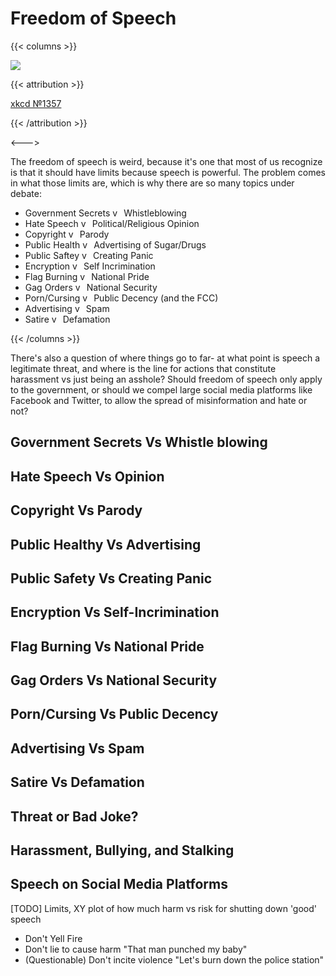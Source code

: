 # Freedom of Speech

<script>document.getElementById("freedomMenu").open = true;</script>

{{< columns >}}

![](https://imgs.xkcd.com/comics/free_speech.png)

{{< attribution >}}

[xkcd №1357](https://xkcd.com/1357/)

{{< /attribution >}}

<--->

The freedom of speech is weird, because it's one that most of us recognize is that it should have limits because speech is powerful. The problem comes in what those limits are, which is why there are so many topics under debate:

* Government Secrets <img src="/common/vs.webp" alt="vs" style="height:1em;" /> Whistleblowing
* Hate Speech <img src="/common/vs.webp" alt="vs" style="height:1em;" /> Political/Religious Opinion
* Copyright <img src="/common/vs.webp" alt="vs" style="height:1em;" /> Parody
* Public Health <img src="/common/vs.webp" alt="vs" style="height:1em;" /> Advertising of Sugar/Drugs
* Public Saftey <img src="/common/vs.webp" alt="vs" style="height:1em;" /> Creating Panic
* Encryption <img src="/common/vs.webp" alt="vs" style="height:1em;" /> Self Incrimination
* Flag Burning <img src="/common/vs.webp" alt="vs" style="height:1em;" /> National Pride
* Gag Orders <img src="/common/vs.webp" alt="vs" style="height:1em;" /> National Security
* Porn/Cursing <img src="/common/vs.webp" alt="vs" style="height:1em;" /> Public Decency (and the FCC)
* Advertising <img src="/common/vs.webp" alt="vs" style="height:1em;" /> Spam
* Satire <img src="/common/vs.webp" alt="vs" style="height:1em;" /> Defamation

{{< /columns >}}

There's also a question of where things go to far- at what point is speech a legitimate threat, and where is the line for actions that constitute harassment vs just being an asshole? Should freedom of speech only apply to the government, or should we compel large social media platforms like Facebook and Twitter, to allow the spread of misinformation and hate or not?

## Government Secrets Vs Whistle blowing

## Hate Speech Vs Opinion

## Copyright Vs Parody

## Public Healthy Vs Advertising

## Public Safety Vs Creating Panic

## Encryption Vs Self-Incrimination

## Flag Burning Vs National Pride

## Gag Orders Vs National Security

## Porn/Cursing Vs Public Decency

## Advertising Vs Spam

## Satire Vs Defamation

## Threat or Bad Joke?

## Harassment, Bullying, and Stalking

## Speech on Social Media Platforms

[TODO] Limits, XY plot of how much harm vs risk for shutting down 'good' speech

* Don't Yell Fire
* Don't lie to cause harm "That man punched my baby"
* (Questionable) Don't incite violence "Let's burn down the police station"